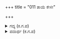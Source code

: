 +++
title = "011 ತಾಯೆ ಕೇಳೀ"

+++

<details><summary>ಗದ್ಯ (ಕ.ಗ.ಪ) </summary>

11. ಆ ಬ್ರಾಹ್ಮಣನು ಹೇಳತೊಡಗಿದನು : "ತಾಯೇ ಕೇಳು. ಈ ಬ್ರಾಹ್ಮಣರ ನಗರದಲ್ಲಿ ತನಗೆ ಅನುಕೂಲವಾಗಿದೆಯೆಂದು ಒಬ್ಬ ರಕ್ಕಸ ನಾಯಿ ಊರ ಹೊರಗೆ ಇರುವ ಬೆಟ್ಟದ ತುದಿಯಲ್ಲಿ ನೆಲಸಿದ್ದಾನೆ. ಪ್ರತಿದಿನವೂ ಅವನಿಗೆ ಮನೆ ಮನೆಯಲ್ಲಿ ಒಬ್ಬನನ್ನು ಆರಿಸಿ ಮಿಗಿಲಾಗಿ ಎರಡು ಕೋಣಗಳು ಸಹಿತ ಸಂಪೂರ್ಣವಾಗಿ ಹನ್ನೆರಡು ಕಂಡುಗ ಅಕ್ಕಿಯ ಅನ್ನವನ್ನು ಕಳುಹಿಸಬೇಕು".
</details>

<details><summary>ಪದಾರ್ಥ (ಕ.ಗ.ಪ) </summary>

ಆಯ-ಅನುಕೂಲ, ಶೈಲ-ಬೆಟ್ಟ, ಶಿಖರ-ತುದಿ, ಆಯಿದು-ಆರಿಸಿ, ಮೇಲಾಯಿ-ಮಿಗಿಲಾಗಿ, ಮಹಿಷದ್ವಯ-ಎರಡು ಕೋಣಗಳು, ನಿರ್ದಾಯ-ಸಂಪೂರ್ಣ, ಕಂಡುಗ-20 ಕೊಳಗದ ಒಂದು ಅಳತೆ, ಓಗರ-ಅನ್ನ, ಕೊಳಗ : ನಾಲ್ಕು ಬಳ್ಳಗಳ ಪರಿಮಾಣ, ಬಳ್ಳ-ನಾಲ್ಕು ಸೇರಿನ ಅಳತೆ (ಎರಡು, ನಾಲ್ಕು ಹತ್ತು ಅಥವಾ ಹನ್ನೆರಡು ಸೇರಿನ ಅಳತೆಗಳು ಬಳ್ಳವೆಂಬ ಹೆಸರಿನಲ್ಲಿ ಬೇರೆ ಬೇರೆ ಕಡೆಗಳಲ್ಲಿ ಪ್ರಚಾರದಲ್ಲಿದೆ)
</details>
